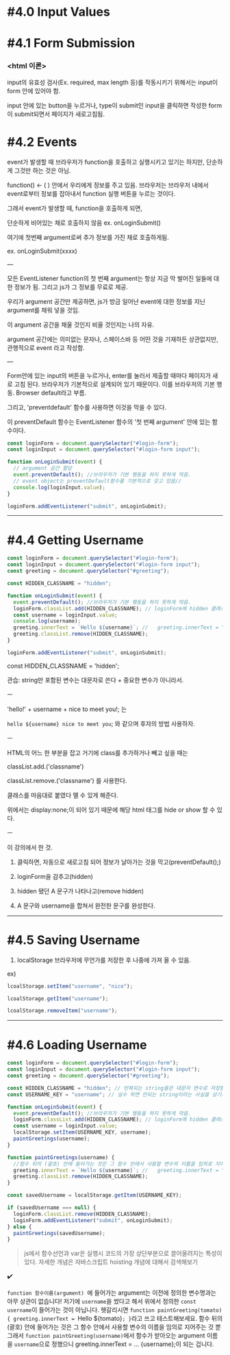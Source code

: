 # **#4.0 Input Values**

# **#4.1 Form Submission**

### <html 이론>

input의 유효성 검사(Ex. required, max length 등)를 작동시키기 위해서는 input이 form 안에 있어야 함.

input 안에 있는 button을 누르거나, type이 submit인 input을 클릭하면 작성한 form이 submit되면서 페이지가 새로고침됨.

# **#4.2 Events**

event가 발생할 때 브라우저가 function을 호출하고 실행시키고 있기는 하지만, 단순하게 그것만 하는 것은 아님.

function() ← ( ) 안에서 우리에게 정보를 주고 있음. 브라우저는 브라우저 내에서 event로부터 정보를 잡아내서 function 실행 버튼을 누르는 것이다.

그래서 event가 발생할 때, function을 호출하게 되면,

단순하게 비어있는 채로 호출하지 않음 ex. onLoginSubmit()

여기에 첫번째 argument로써 추가 정보를 가진 채로 호출하게됨.

ex. onLoginSubmit(xxxx)

—

모든 EventListener function의 첫 번째 argument는 항상 지금 막 벌어진 일들에 대한 정보가 됨. 그리고 js가 그 정보를 무료로 제공.

우리가 argument 공간만 제공하면, js가 방금 일어난 event에 대한 정보를 지닌 argument를 채워 넣을 것임.

이 argument 공간을 채울 것인지 비울 것인지는 나의 자유.

argument 공간에는 의미없는 문자나, 스페이스바 등 어떤 것을 기재하든 상관없지만, 관행적으로 event 라고 작성함.

—

Form안에 있는 input의 버튼을 누르거나, enter를 눌러서 제출할 때마다 페이지가 새로 고침 된다. 브라우저가 기본적으로 설계되어 있기 때문이다. 이를 브라우저의 기본 행동. Browser default라고 부름.

그리고, 'preventdefault' 함수를 사용하면 이것을 막을 수 있다.

이 preventDefault 함수는 EventListener 함수의 '첫 번째 argument' 안에 있는 함수이다.

```jsx
const loginForm = document.querySelector("#login-form");
const loginInput = document.querySelector("#login-form input");

function onLoginSubmit(event) {
  // argument 공간 할당
  event.preventDefault(); //브라우저가 기본 행동을 하지 못하게 막음.
  // event object는 preventDefault함수를 기본적으로 갖고 있음//
  console.log(loginInput.value);
}

loginForm.addEventListener("submit", onLoginSubmit);
```

---

# **#4.4 Getting Username**

```jsx
const loginForm = document.querySelector("#login-form");
const loginInput = document.querySelector("#login-form input");
const greeting = document.querySelector("#greeting");

const HIDDEN_CLASSNAME = "hidden";

function onLoginSubmit(event) {
  event.preventDefault(); //브라우저가 기본 행동을 하지 못하게 막음.
  loginForm.classList.add(HIDDEN_CLASSNAME); // loginForm에 hidden 클래스 추가
  const username = loginInput.value;
  console.log(username);
  greeting.innerText = `Hello ${username}`; //   greeting.innerText = "Hello " + username;
  greeting.classList.remove(HIDDEN_CLASSNAME);
}

loginForm.addEventListener("submit", onLoginSubmit);
```

const HIDDEN_CLASSNAME = 'hidden';

관습: string만 포함된 변수는 대문자로 쓴다 + 중요한 변수가 아니라서.

ㅡ

'hello!' + username + nice to meet you!; 는

`hello ${username} nice to meet you`; 와 같으며 후자의 방법 사용하자.

ㅡ

HTML의 어느 한 부분을 잡고 거기에 class를 추가하거나 빼고 싶을 때는

classList.add.('classname')

classList.remove.('classname') 를 사용한다.

클래스를 마음대로 붙였다 뗄 수 있게 해준다.

위에서는 display:none;이 되어 있기 때문에 해당 html 태그를 hide or show 할 수 있다.

ㅡ

이 강의에서 한 것.

1. 클릭하면, 자동으로 새로고침 되어 정보가 날아가는 것을 막고(preventDefault();)

2. loginForm을 감추고(hidden)

3. hidden 됐던 A 문구가 나타나고(remove hidden)

4. A 문구와 username을 합쳐서 완전한 문구를 완성한다.

---

# **#4.5 Saving Username**

1. localStorage 브라우저에 무언가를 저장한 후 나중에 가져 올 수 있음.

ex)

```jsx
lcoalStorage.setItem("username", "nico");

lcoalStorage.getItem("username");

lcoalStorage.removeItem("username");
```

---

# **#4.6 Loading Username**

```jsx
const loginForm = document.querySelector("#login-form");
const loginInput = document.querySelector("#login-form input");
const greeting = document.querySelector("#greeting");

const HIDDEN_CLASSNAME = "hidden"; // 반복되는 string들은 대문자 변수로 저장함.
const USERNAME_KEY = "username"; // 실수 하면 안되는 string이라는 사실을 상기시킬 수 있음.

function onLoginSubmit(event) {
  event.preventDefault(); //브라우저가 기본 행동을 하지 못하게 막음.
  loginForm.classList.add(HIDDEN_CLASSNAME); // loginForm에 hidden 클래스 추가
  const username = loginInput.value;
  localStorage.setItem(USERNAME_KEY, username);
  paintGreetings(username);
}

function paintGreetings(username) {
  //함수 뒤의 (괄호) 안에 들어가는 것은 그 함수 안에서 사용할 변수의 이름을 임의로 지어주는 것 뿐
  greeting.innerText = `Hello ${username}`; //   greeting.innerText = "Hello " + username;
  greeting.classList.remove(HIDDEN_CLASSNAME);
}

const savedUsername = localStorage.getItem(USERNAME_KEY);

if (savedUsername === null) {
  loginForm.classList.remove(HIDDEN_CLASSNAME);
  loginForm.addEventListener("submit", onLoginSubmit);
} else {
  paintGreetings(savedUsername);
}
```

> js에서 함수선언과 var은 실행시 코드의 가장 상단부분으로 끌어올려지는 특성이 있다. 자세한 개념은 자바스크립트 hoisting 개념에 대해서 검색해보기

<aside>
✔️

`function 함수이름(argument) `에 들어가는 argument는 이전에 정의한 변수명과는 아무 상관이 없습니다! 저기에 `username`을 썼다고 해서 위에서 정의한 `const username`이 들어가는 것이 아닙니다. 헷갈리시면 `function paintGreeting(tomato) { greeting.innerText = `Hello ${tomato}`; }`라고 쓰고 테스트해보세요. 함수 뒤의 (괄호) 안에 들어가는 것은 그 함수 안에서 사용할 변수의 이름을 임의로 지어주는 것 뿐
그래서 `function paintGreeting(username)`에서 함수가 받아오는 argument 이름을 `username`으로 정했으니 greeting.innerText = ... {username};이 되는 겁니다.

</aside>
